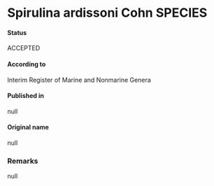 Spirulina ardissoni Cohn SPECIES
=======

#### Status
ACCEPTED

#### According to
Interim Register of Marine and Nonmarine Genera

#### Published in
null

#### Original name
null

### Remarks
null